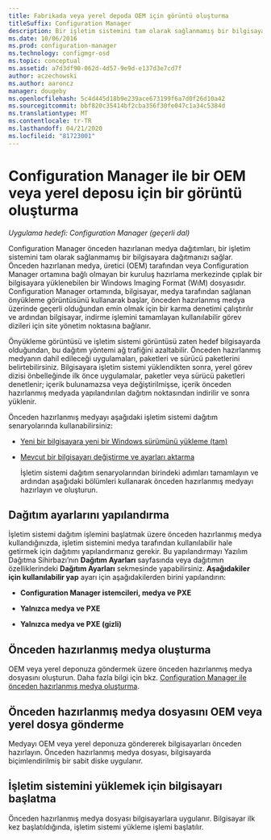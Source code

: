 ```yaml
---
title: Fabrikada veya yerel depoda OEM için görüntü oluşturma
titleSuffix: Configuration Manager
description: Bir işletim sistemini tam olarak sağlanmamış bir bilgisayara dağıtırken ağ trafiğini azaltmak için önceden hazırlanan medya dağıtımlarını kullanın.
ms.date: 10/06/2016
ms.prod: configuration-manager
ms.technology: configmgr-osd
ms.topic: conceptual
ms.assetid: a7d3df90-062d-4d57-9e9d-e137d3e7cd7f
author: aczechowski
ms.author: aaroncz
manager: dougeby
ms.openlocfilehash: 5c4d445d18b9e239ace673199f6a7d0f26d10a42
ms.sourcegitcommit: bbf820c35414bf2cba356f30fe047c1a34c5384d
ms.translationtype: MT
ms.contentlocale: tr-TR
ms.lasthandoff: 04/21/2020
ms.locfileid: "81723001"
---
```

# <a name="create-an-image-for-an-oem-in-factory-or-a-local-depot-with-configuration-manager"></a>Configuration Manager ile bir OEM veya yerel deposu için bir görüntü oluşturma

*Uygulama hedefi: Configuration Manager (geçerli dal)*

Configuration Manager önceden hazırlanan medya dağıtımları, bir işletim sistemini tam olarak sağlanmamış bir bilgisayara dağıtmanızı sağlar. Önceden hazırlanan medya, üretici (OEM) tarafından veya Configuration Manager ortamına bağlı olmayan bir kuruluş hazırlama merkezinde çıplak bir bilgisayara yüklenebilen bir Windows Imaging Format (WıM) dosyasıdır. Configuration Manager ortamında, bilgisayar, medya tarafından sağlanan önyükleme görüntüsünü kullanarak başlar, önceden hazırlanmış medya üzerinde geçerli olduğundan emin olmak için bir karma denetimi çalıştırılır ve ardından bilgisayar, indirme işlemini tamamlayan kullanılabilir görev dizileri için site yönetim noktasına bağlanır.


Önyükleme görüntüsü ve işletim sistemi görüntüsü zaten hedef bilgisayarda olduğundan, bu dağıtım yöntemi ağ trafiğini azaltabilir. Önceden hazırlanmış medyanın dahil edileceği uygulamaları, paketleri ve sürücü paketlerini belirtebilirsiniz. Bilgisayara işletim sistemi yüklendikten sonra, yerel görev dizisi önbelleğinde ilk önce uygulamalar, paketler veya sürücü paketleri denetlenir; içerik bulunamazsa veya değiştirilmişse, içerik önceden hazırlanmış medyada yapılandırılan dağıtım noktasından indirilir ve sonra yüklenir.  

 Önceden hazırlanmış medyayı aşağıdaki işletim sistemi dağıtım senaryolarında kullanabilirsiniz:  

- [Yeni bir bilgisayara yeni bir Windows sürümünü yükleme (tam)](install-new-windows-version-new-computer-bare-metal.md)  

- [Mevcut bir bilgisayarı değiştirme ve ayarları aktarma](replace-an-existing-computer-and-transfer-settings.md)  

  İşletim sistemi dağıtım senaryolarından birindeki adımları tamamlayın ve ardından aşağıdaki bölümleri kullanarak önceden hazırlanmış medyayı hazırlayın ve oluşturun.  

## <a name="configure-deployment-settings"></a>Dağıtım ayarlarını yapılandırma  
 İşletim sistemi dağıtım işlemini başlatmak üzere önceden hazırlanmış medya kullandığınızda, işletim sistemini medya tarafından kullanılabilir hale getirmek için dağıtımı yapılandırmanız gerekir. Bu yapılandırmayı Yazılım Dağıtma Sihirbazı’nın **Dağıtım Ayarları** sayfasında veya dağıtımın özelliklerindeki **Dağıtım Ayarları** sekmesinde yapabilirsiniz.  **Aşağıdakiler için kullanılabilir yap** ayarı için aşağıdakilerden birini yapılandırın:  

-   **Configuration Manager istemcileri, medya ve PXE**  

-   **Yalnızca medya ve PXE**  

-   **Yalnızca medya ve PXE (gizli)**  

## <a name="create-the-prestaged-media"></a>Önceden hazırlanmış medya oluşturma  
 OEM veya yerel deponuza göndermek üzere önceden hazırlanmış medya dosyasını oluşturun. Daha fazla bilgi için bkz. [Configuration Manager ile önceden hazırlanmış medya oluşturma](create-prestaged-media.md).  

## <a name="send-the-prestaged-media-file-to-the-oem-or-local-depot"></a>Önceden hazırlanmış medya dosyasını OEM veya yerel dosya gönderme  
 Medyayı OEM veya yerel deponuza göndererek bilgisayarları önceden hazırlayın. Önceden hazırlanmış medya dosyası, bilgisayarda biçimlendirilmiş bir sabit diske uygulanır.  

## <a name="start-the-computer-to-install-the-operating-system"></a>İşletim sistemini yüklemek için bilgisayarı başlatma  
 Önceden hazırlanmış medya dosyası bilgisayarlara uygulanır. Bilgisayar ilk kez başlatıldığında, işletim sistemi yükleme işlemi başlatılır.  
